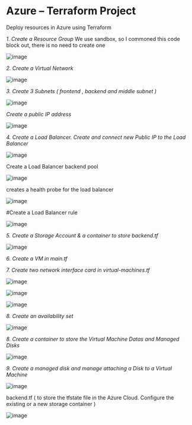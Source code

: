 # Azure – Terraform Project
Deploy resources in Azure using Terraform

*1. Create a Resource Group*
We use sandbox, so I commoned this code block out, there is no need to create one

![image](https://user-images.githubusercontent.com/90932638/235210349-3ae264af-763e-4de5-a857-f7c64b7a675f.png)

*2. Create a Virtual Network*


![image](https://user-images.githubusercontent.com/90932638/235210680-91c742c5-7987-4692-80a1-73c346306ea5.png)

*3. Create 3 Subnets ( frontend , backend and middle subnet )*


![image](https://user-images.githubusercontent.com/90932638/235210776-222e53a1-e648-448e-8cea-faf3f2d5effe.png)


*Create a public IP address*


![image](https://user-images.githubusercontent.com/90932638/235210932-b7443646-4e86-4b8c-bf03-4061f50e337e.png)


*4. Create a Load Balancer. Create and connect new Public IP to the Load Balancer*


![image](https://user-images.githubusercontent.com/90932638/235211015-44a5c9a0-8709-48bc-8ea0-521a402c59e2.png)


Create a Load Balancer backend pool


![image](https://user-images.githubusercontent.com/90932638/235211146-99514bb1-c5a1-492e-a421-9126481ea19a.png)


creates a health probe for the load balancer


![image](https://user-images.githubusercontent.com/90932638/235211189-de2b7239-a2d6-4121-9c89-72ae7168cf27.png)


#Create a Load Balancer rule


![image](https://user-images.githubusercontent.com/90932638/235211293-06cbea5f-61a0-4690-a7f9-54edee4f9580.png)


*5. Create a Storage Account & a container to store backend.tf*


![image](https://user-images.githubusercontent.com/90932638/235211360-f6fd4dcf-2f55-415e-9a23-003265149121.png)


*6. Create a VM in main.tf*


*7. Create two network interface card in virtual-machines.tf*


![image](https://user-images.githubusercontent.com/90932638/235211680-63211acb-3b1d-4be7-891b-822e1b59e3d1.png)


![image](https://user-images.githubusercontent.com/90932638/235211720-a81e0fef-bf78-449a-9227-deb012f9c5d8.png)


![image](https://user-images.githubusercontent.com/90932638/235211738-32a80086-5198-415a-85a7-c637d6ab01de.png)

*8. Create an availability set*


![image](https://user-images.githubusercontent.com/90932638/235211893-47cecc1e-624b-47c2-9b5b-b3082d63ed17.png)

*8. Create a container to store the Virtual Machine Datas and Managed Disks*



![image](https://user-images.githubusercontent.com/90932638/235212103-3f9525c7-a27f-43f9-88f9-e7d2a52e9a2c.png)

*9. Create a managed disk and manage attaching a Disk to a Virtual Machine*


![image](https://user-images.githubusercontent.com/90932638/235211938-cc67c579-3caf-4ee6-a6e8-cea1f23e37f5.png)


backend.tf ( to store the tfstate file in the Azure Cloud. Configure the existing or a new storage container )


![image](https://user-images.githubusercontent.com/90932638/235212823-672c6c77-944f-4e64-a69c-48b2f0ac913a.png)
